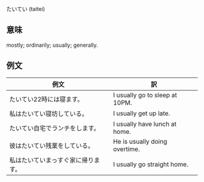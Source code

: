 たいてい (taitei)

## 意味

mostly; ordinarily; usually; generally​.


## 例文

|例文|訳|
| --- | --- |
|たいてい22時には寝ます。|I usually go to sleep at 10PM.|
|私はたいてい寝坊している。|I usually get up late.|
|たいてい自宅でランチをします。|I usually have lunch at home.|
|彼はたいてい残業をしている。|He is usually doing overtime.|
|私はたいていまっすぐ家に帰ります。|I usually go straight home.|